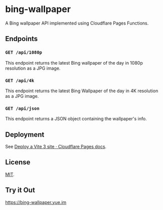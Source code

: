 # bing-wallpaper

A Bing wallpaper API implemented using Cloudflare Pages Functions.

## Endpoints

### `GET /api/1080p`

This endpoint returns the latest Bing wallpaper of the day in 1080p resolution as a JPG image.

### `GET /api/4k`

This endpoint returns the latest Bing Wallpaper of the day in 4K resolution as a JPG image.

### `GET /api/json`

This endpoint returns a JSON object containing the wallpaper's info.

## Deployment

See [Deploy a Vite 3 site · Cloudflare Pages docs](https://developers.cloudflare.com/pages/framework-guides/deploy-a-vite3-project/).

## License

[MIT](LICENSE).

## Try it Out

https://bing-wallpaper.yue.im
